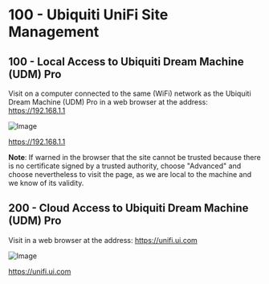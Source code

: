 # 100 - Ubiquiti UniFi Site Management

## 100 - Local Access to Ubiquiti Dream Machine (UDM) Pro

Visit on a computer connected to the same (WiFi) network as the Ubiquiti Dream Machine (UDM) Pro in a web browser at the address: https://192.168.1.1

![Image](https://github.com/user-attachments/assets/3bdc4164-9ac2-4983-ab8f-36c8b6c2c919)

https://192.168.1.1

**Note**: If warned in the browser that the site cannot be trusted because there is no certificate signed by a trusted authority, choose "Advanced" and choose nevertheless to visit the page, as we are local to the machine and we know of its validity.


## 200 - Cloud Access to Ubiquiti Dream Machine (UDM) Pro

Visit in a web browser at the address: https://unifi.ui.com

![Image](https://github.com/user-attachments/assets/b7b34eb7-4131-40a7-8c42-b0a6c149ebc8)

https://unifi.ui.com